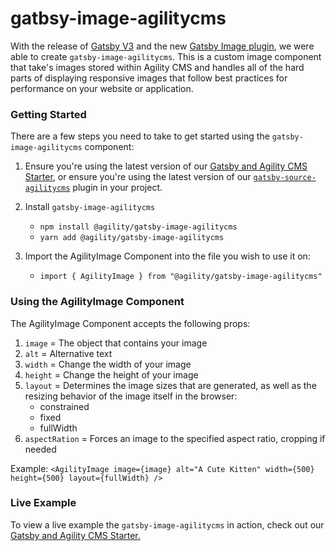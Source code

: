 # gatbsy-image-agilitycms

With the release of [Gatsby V3](https://www.gatsbyjs.com/blog/gatsby-v3/) and the new [Gatsby Image plugin](https://www.gatsbyjs.com/plugins/gatsby-plugin-image), we were able to create `gatsby-image-agilitycms`. This is a custom image component that take's images stored within Agility CMS and handles all of the hard parts of displaying responsive images that follow best practices for performance on your website or application.

### Getting Started
There are a few steps you need to take to get started using the `gatsby-image-agilitycms` component:

1. Ensure you're using the latest version of our [Gatsby and Agility CMS Starter](https://github.com/agility/agility-gatsby-starter), or ensure you're using the latest version of our [`gatsby-source-agilitycms`](https://github.com/agility/gatsby-source-agilitycms) plugin in your project.

3. Install `gatsby-image-agilitycms`
   - `npm install @agility/gatsby-image-agilitycms`
   - `yarn add @agility/gatsby-image-agilitycms`

4. Import the AgilityImage Component into the file you wish to use it on:
   - `import { AgilityImage } from "@agility/gatsby-image-agilitycms"`

### Using the AgilityImage Component

The AgilityImage Component accepts the following props:

1. `image` = The object that contains your image
2. `alt` = Alternative text
3. `width` = Change the width of your image
4. `height` = Change the height of your image
5. `layout` = Determines the image sizes that are generated, as well as the resizing behavior of the image itself in the browser:
    - constrained
    - fixed
    - fullWidth
6. `aspectRation` = Forces an image to the specified aspect ratio, cropping if needed

Example: `<AgilityImage image={image} alt="A Cute Kitten" width={500} height={500} layout={fullWidth} />`

### Live Example

To view a live example the `gatsby-image-agilitycms` in action, check out our [Gatsby and Agility CMS Starter.](https://agility-gatsby-starter-gatsbycloud.netlify.app/)

